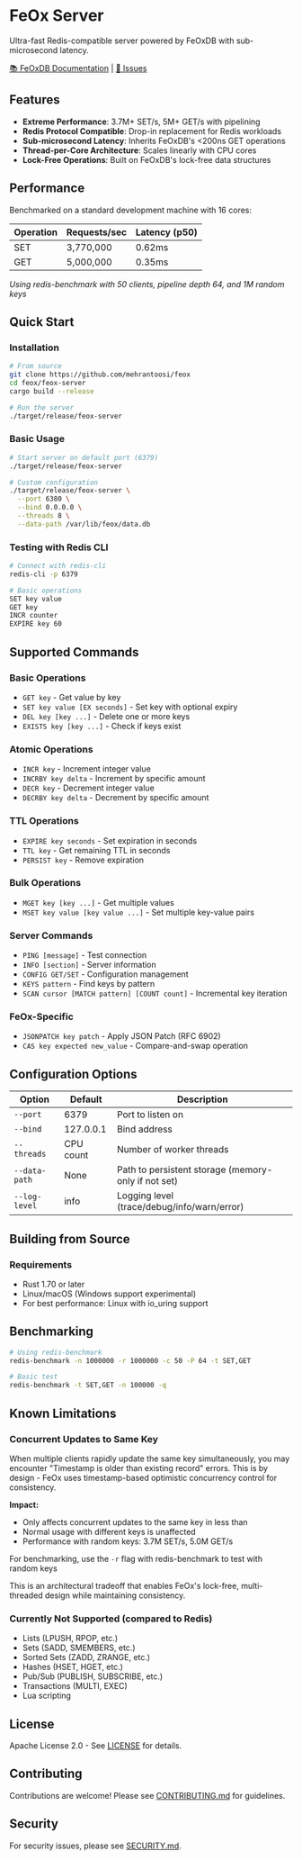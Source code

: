 # FeOx Server

Ultra-fast Redis-compatible server powered by FeOxDB with sub-microsecond latency.

[📚 FeOxDB Documentation](https://feoxdb.com) | [💬 Issues](https://github.com/mehrantoosi/feox/issues)

## Features

- **Extreme Performance**: 3.7M+ SET/s, 5M+ GET/s with pipelining
- **Redis Protocol Compatible**: Drop-in replacement for Redis workloads
- **Sub-microsecond Latency**: Inherits FeOxDB's <200ns GET operations
- **Thread-per-Core Architecture**: Scales linearly with CPU cores
- **Lock-Free Operations**: Built on FeOxDB's lock-free data structures

## Performance

Benchmarked on a standard development machine with 16 cores:

| Operation | Requests/sec | Latency (p50) |
|-----------|-------------|---------------|
| SET       | 3,770,000   | 0.62ms        |
| GET       | 5,000,000   | 0.35ms        |

*Using redis-benchmark with 50 clients, pipeline depth 64, and 1M random keys*

## Quick Start

### Installation

```bash
# From source
git clone https://github.com/mehrantoosi/feox
cd feox/feox-server
cargo build --release

# Run the server
./target/release/feox-server
```

### Basic Usage

```bash
# Start server on default port (6379)
./target/release/feox-server

# Custom configuration
./target/release/feox-server \
  --port 6380 \
  --bind 0.0.0.0 \
  --threads 8 \
  --data-path /var/lib/feox/data.db
```

### Testing with Redis CLI

```bash
# Connect with redis-cli
redis-cli -p 6379

# Basic operations
SET key value
GET key
INCR counter
EXPIRE key 60
```

## Supported Commands

### Basic Operations
- `GET key` - Get value by key
- `SET key value [EX seconds]` - Set key with optional expiry
- `DEL key [key ...]` - Delete one or more keys
- `EXISTS key [key ...]` - Check if keys exist

### Atomic Operations
- `INCR key` - Increment integer value
- `INCRBY key delta` - Increment by specific amount
- `DECR key` - Decrement integer value
- `DECRBY key delta` - Decrement by specific amount

### TTL Operations
- `EXPIRE key seconds` - Set expiration in seconds
- `TTL key` - Get remaining TTL in seconds
- `PERSIST key` - Remove expiration

### Bulk Operations
- `MGET key [key ...]` - Get multiple values
- `MSET key value [key value ...]` - Set multiple key-value pairs

### Server Commands
- `PING [message]` - Test connection
- `INFO [section]` - Server information
- `CONFIG GET/SET` - Configuration management
- `KEYS pattern` - Find keys by pattern
- `SCAN cursor [MATCH pattern] [COUNT count]` - Incremental key iteration

### FeOx-Specific
- `JSONPATCH key patch` - Apply JSON Patch (RFC 6902)
- `CAS key expected new_value` - Compare-and-swap operation

## Configuration Options

| Option | Default | Description |
|--------|---------|-------------|
| `--port` | 6379 | Port to listen on |
| `--bind` | 127.0.0.1 | Bind address |
| `--threads` | CPU count | Number of worker threads |
| `--data-path` | None | Path to persistent storage (memory-only if not set) |
| `--log-level` | info | Logging level (trace/debug/info/warn/error) |

## Building from Source

### Requirements

- Rust 1.70 or later
- Linux/macOS (Windows support experimental)
- For best performance: Linux with io_uring support

## Benchmarking

```bash
# Using redis-benchmark
redis-benchmark -n 1000000 -r 1000000 -c 50 -P 64 -t SET,GET

# Basic test
redis-benchmark -t SET,GET -n 100000 -q
```

## Known Limitations

### Concurrent Updates to Same Key
When multiple clients rapidly update the same key simultaneously, you may encounter "Timestamp is older than existing record" errors. This is by design - FeOx uses timestamp-based optimistic concurrency control for consistency.

**Impact:**
- Only affects concurrent updates to the same key in less than
- Normal usage with different keys is unaffected
- Performance with random keys: 3.7M SET/s, 5.0M GET/s

For benchmarking, use the `-r` flag with redis-benchmark to test with random keys

This is an architectural tradeoff that enables FeOx's lock-free, multi-threaded design while maintaining consistency.

### Currently Not Supported (compared to Redis)
- Lists (LPUSH, RPOP, etc.)
- Sets (SADD, SMEMBERS, etc.)
- Sorted Sets (ZADD, ZRANGE, etc.)
- Hashes (HSET, HGET, etc.)
- Pub/Sub (PUBLISH, SUBSCRIBE, etc.)
- Transactions (MULTI, EXEC)
- Lua scripting

## License

Apache License 2.0 - See [LICENSE](LICENSE) for details.

## Contributing

Contributions are welcome! Please see [CONTRIBUTING.md](CONTRIBUTING.md) for guidelines.

## Security

For security issues, please see [SECURITY.md](SECURITY.md).
